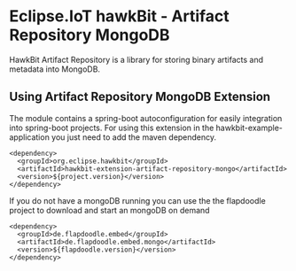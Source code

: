 # Eclipse.IoT hawkBit - Artifact Repository MongoDB
HawkBit Artifact Repository is a library for storing binary artifacts and metadata into MongoDB.


## Using Artifact Repository MongoDB Extension
The module contains a spring-boot autoconfiguration for easily integration into spring-boot projects.
For using this extension in the hawkbit-example-application you just need to add the maven dependency.
```
<dependency>
  <groupId>org.eclipse.hawkbit</groupId>
  <artifactId>hawkbit-extension-artifact-repository-mongo</artifactId>
  <version>${project.version}</version>
</dependency>
```

If you do not have a mongoDB running you can use the the flapdoodle project to download and start an mongoDB on demand
```
<dependency>
  <groupId>de.flapdoodle.embed</groupId>
  <artifactId>de.flapdoodle.embed.mongo</artifactId>
  <version>${flapdoodle.version}</version>
</dependency>
``` 
